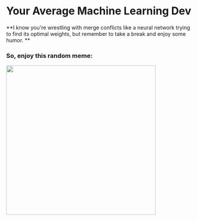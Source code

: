 # Your Average Machine Learning Dev

**I know you're wrestling with merge conflicts like a neural network trying to find its optimal weights, but remember to take a break and enjoy some humor. **

### So, enjoy this random meme:
<img src='https://memer-new.vercel.app/' style="height: 400px;"/>
